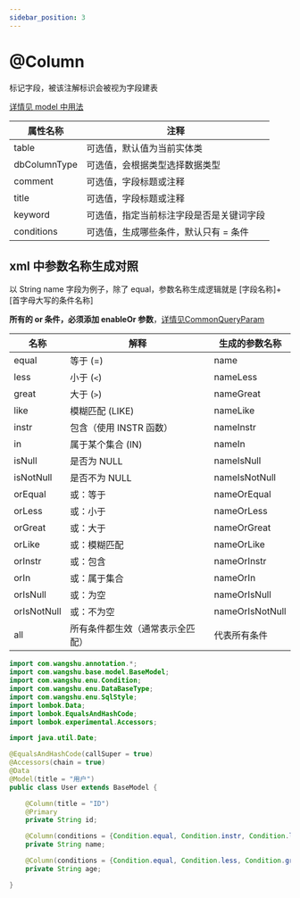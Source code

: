 ```yaml
---
sidebar_position: 3
---
```


# @Column

标记字段，被该注解标识会被视为字段建表

[详情见 model 中用法](/docs/struct/model)

| 属性名称         | 注释                   |
|--------------|----------------------|
| table        | 可选值，默认值为当前实体类        |
| dbColumnType | 可选值，会根据类型选择数据类型      |
| comment      | 可选值，字段标题或注释          |
| title        | 可选值，字段标题或注释          |
| keyword      | 可选值，指定当前标注字段是否是关键词字段 |
| conditions   | 可选值，生成哪些条件，默认只有 = 条件 |

## xml 中参数名称生成对照

以 String name 字段为例子，除了 equal，参数名称生成逻辑就是 [字段名称]+[首字母大写的条件名称]

**所有的 or 条件，必须添加 enableOr 参数**，[详情见CommonQueryParam](/docs/struct/query)

| 名称          | 解释               | 生成的参数名称         |
|-------------|------------------|-----------------|
| equal       | 等于 (=)           | name            |
| less        | 小于 (`<`)         | nameLess        |
| great       | 大于 (`>`)         | nameGreat       |
| like        | 模糊匹配 (LIKE)      | nameLike        |
| instr       | 包含（使用 INSTR 函数）  | nameInstr       |
| in          | 属于某个集合 (IN)      | nameIn          |
| isNull      | 是否为 NULL         | nameIsNull      |
| isNotNull   | 是否不为 NULL        | nameIsNotNull   |
| orEqual     | 或：等于             | nameOrEqual     |
| orLess      | 或：小于             | nameOrLess      |
| orGreat     | 或：大于             | nameOrGreat     |
| orLike      | 或：模糊匹配           | nameOrLike      |
| orInstr     | 或：包含             | nameOrInstr     |
| orIn        | 或：属于集合           | nameOrIn        |
| orIsNull    | 或：为空             | nameOrIsNull    |
| orIsNotNull | 或：不为空            | nameOrIsNotNull |
| all         | 所有条件都生效（通常表示全匹配） | 代表所有条件          |

```java
import com.wangshu.annotation.*;
import com.wangshu.base.model.BaseModel;
import com.wangshu.enu.Condition;
import com.wangshu.enu.DataBaseType;
import com.wangshu.enu.SqlStyle;
import lombok.Data;
import lombok.EqualsAndHashCode;
import lombok.experimental.Accessors;

import java.util.Date;

@EqualsAndHashCode(callSuper = true)
@Accessors(chain = true)
@Data
@Model(title = "用户")
public class User extends BaseModel {

    @Column(title = "ID")
    @Primary
    private String id;

    @Column(conditions = {Condition.equal, Condition.instr, Condition.like})
    private String name;

    @Column(conditions = {Condition.equal, Condition.less, Condition.great})
    private String age;

}
```